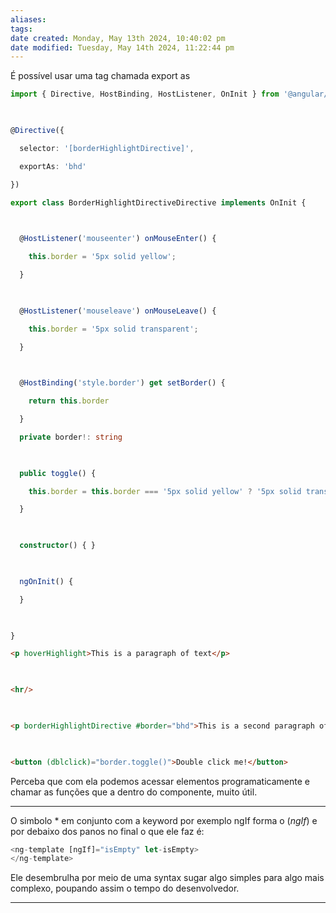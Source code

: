```yaml
---
aliases: 
tags: 
date created: Monday, May 13th 2024, 10:40:02 pm
date modified: Tuesday, May 14th 2024, 11:22:44 pm
---
```

É possível usar uma tag chamada export as

```typescript
import { Directive, HostBinding, HostListener, OnInit } from '@angular/core';

  

@Directive({

  selector: '[borderHighlightDirective]',

  exportAs: 'bhd'

})

export class BorderHighlightDirectiveDirective implements OnInit {

  

  @HostListener('mouseenter') onMouseEnter() {

    this.border = '5px solid yellow';

  }

  

  @HostListener('mouseleave') onMouseLeave() {

    this.border = '5px solid transparent';

  }

  

  @HostBinding('style.border') get setBorder() {

    return this.border

  }

  private border!: string

  

  public toggle() {

    this.border = this.border === '5px solid yellow' ? '5px solid transparent' : '5px solid yellow'

  }

  

  constructor() { }

  

  ngOnInit() {

  }

  

}
```

```html
<p hoverHighlight>This is a paragraph of text</p>

  

<hr/>

  

<p borderHighlightDirective #border="bhd">This is a second paragraph of text</p>

  

<button (dblclick)="border.toggle()">Double click me!</button>
```

Perceba que com ela podemos acessar elementos programaticamente e chamar as funções que a dentro do componente, muito útil.

---

O simbolo * em conjunto com a keyword por exemplo ngIf forma o (*ngIf*) e por debaixo dos panos no final o que ele faz é:

```javascript
<ng-template [ngIf]="isEmpty" let-isEmpty>
</ng-template>
```

Ele desembrulha por meio de uma syntax sugar algo simples para algo mais complexo, poupando assim o tempo do desenvolvedor.

---

